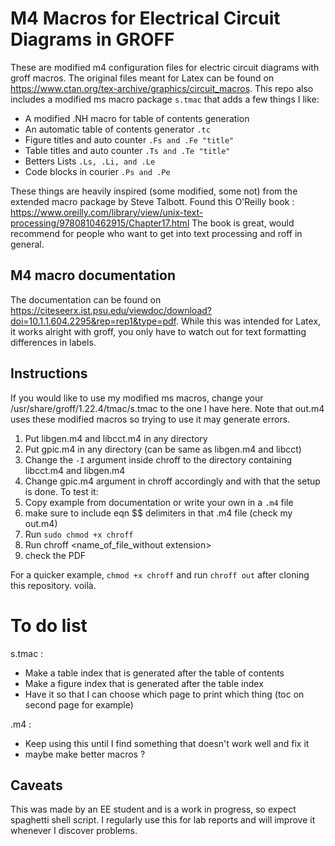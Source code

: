 
# M4 Macros for Electrical Circuit Diagrams in GROFF
These are modified m4 configuration files for electric circuit diagrams with groff macros. The original files meant for Latex can be found on https://www.ctan.org/tex-archive/graphics/circuit_macros.
This repo also includes a modified ms macro package `s.tmac` that adds a few things I like:
- A modified .NH macro for table of contents generation
- An automatic table of contents generator `.tc`
- Figure titles and auto counter `.Fs and .Fe "title"`
- Table titles and auto counter `.Ts and .Te "title"`
- Betters Lists `.Ls, .Li, and .Le`
- Code blocks in courier `.Ps and .Pe`

These things are heavily inspired (some modified, some not) from the extended macro package by Steve Talbott. Found this O'Reilly book :
https://www.oreilly.com/library/view/unix-text-processing/9780810462915/Chapter17.html
The book is great, would recommend for people who want to get into text processing and roff in general.

## M4 macro documentation
The documentation can be found on https://citeseerx.ist.psu.edu/viewdoc/download?doi=10.1.1.604.2295&rep=rep1&type=pdf. While this was intended for Latex, it works alright with groff, you only have to watch out for text formatting differences in labels.
## Instructions
If you would like to use my modified ms macros, change your /usr/share/groff/1.22.4/tmac/s.tmac to the one I have here. Note that out.m4 uses these modified macros so trying to use it may generate errors.
1. Put libgen.m4 and libcct.m4 in any directory
2. Put gpic.m4 in any directory (can be same as libgen.m4 and libcct)
3. Change the `-I` argument inside chroff to the directory containing libcct.m4 and libgen.m4
4. Change gpic.m4 argument in chroff accordingly
and with that the setup is done. To test it:
1. Copy example from documentation or write your own in a `.m4` file
2. make sure to include eqn $$ delimiters in that .m4 file (check my out.m4)
3. Run `sudo chmod +x chroff`
4. Run chroff <name_of_file_without extension>
5. check the PDF

For a quicker example, `chmod +x chroff` and run `chroff out` after cloning this repository.
voilà.
# To do list
s.tmac :
- Make a table index that is generated after the table of contents
- Make a figure index that is generated after the table index
- Have it so that I can choose which page to print which thing (toc on second page for example)

.m4 :
- Keep using this until I find something that doesn't work well and fix it
- maybe make better macros ?

## Caveats
This was made by an EE student and is a work in progress, so expect spaghetti shell script. I regularly use this for lab reports and will improve it whenever I discover problems.


